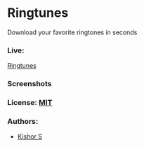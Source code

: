 # Ringtunes


Download your favorite ringtones in seconds


### Live: 
[Ringtunes](https://kishor-selvam.github.io/ringtunes/)

### Screenshots


### License: [MIT](/LICENSE)


### Authors:

- [Kishor S](https://www.instagram.com/kishor_h4kr)
